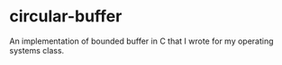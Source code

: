 # circular-buffer
An implementation of bounded buffer in C that I wrote for my operating systems class.
